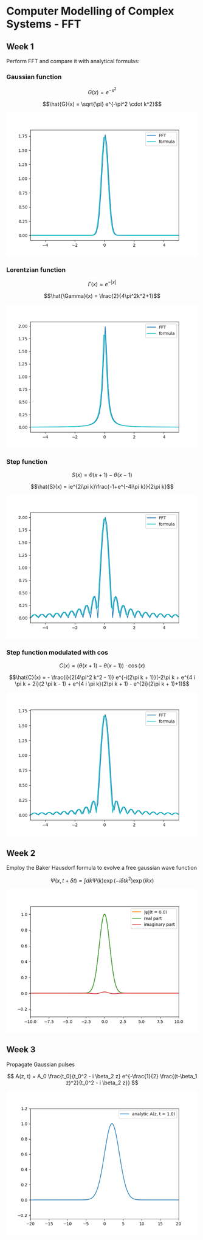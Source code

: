 # Computer Modelling of Complex Systems - FFT

## Week 1

Perform FFT and compare it with analytical formulas:

### Gaussian function

$$G(x) = e^{-x^2}$$

$$\hat{G}(x) = \sqrt{\pi} e^{-\pi^2 \cdot k^2}$$

![](figures/gauss.png)

### Lorentzian function

$$ \Gamma(x) = e^{-|x|} $$

$$\hat{\Gamma}(x) = \frac{2}{4\pi^2k^2+1}$$

![](figures/lorentz.png)

### Step function

$$ S(x) = \theta(x+1) - \theta(x-1) $$

$$\hat{S}(x) = ie^{2i\pi k}\frac{-1+e^{-4i\pi k}}{2\pi k}$$

![](figures/step.png)

### Step function modulated with cos

$$ C(x) = (\theta(x+1) - \theta(x-1))\cdot \cos(x) $$

$$\hat{C}(x) = - \frac{i}{2(4\pi^2 k^2 - 1)} e^{-i(2\pi k + 1)}(-2\pi k + e^{4 i \pi k + 2i}(2 \pi k - 1) + e^{4 i \pi k}(2\pi k + 1) - e^{2i}(2\pi k + 1)+1)$$

![](figures/conv.png)

## Week 2

Employ the Baker Hausdorf formula to evolve a free gaussian wave function

$$ \Psi(x, t+\delta t) = \int dk \Psi(k) \exp(-i\delta t k^2) \exp(i k x) $$

![](figures/splitstep.gif)

## Week 3

Propagate Gaussian pulses

$$ A(z, t) = A_0 \frac{t_0}{t_0^2 - i \beta_2 z} e^{-\frac{1}{2} \frac{(t-\beta_1 z)^2}{t_0^2 - i \beta_2 z}} $$

![](figures/pulse-analytic.gif)